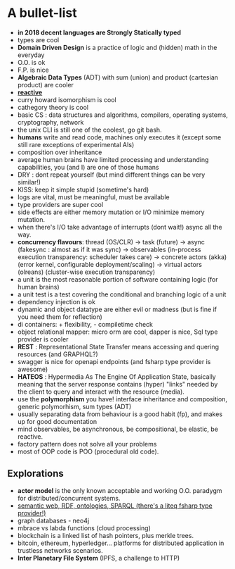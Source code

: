 
# A bullet-list #

* **in 2018 decent languages are Strongly Statically typed**
* types are cool
* **Domain Driven Design** is a practice of logic and (hidden) math in the everyday
* O.O. is ok
* F.P. is nice
* **Algebraic Data Types** (ADT) with sum (union) and product (cartesian product) are cooler
* [**reactive**](https://www.reactivemanifesto.org/)
* curry howard isomorphism is cool
* cathegory theory is cool
* basic CS : data structures and algorithms, compilers, operating systems, cryptography, network
* the unix CLI is still one of the coolest, go git bash.
* **humans** write and read code, machines only executes it (except some still rare exceptions of experimental AIs)
* composition over inheritance
* average human brains have limited processing and understanding capabilities, you (and I) are one of those humans
* DRY : dont repeat yourself (but mind different things can be very similar!)
* KISS: keep it simple stupid (sometime's hard)
* logs are vital, must be meaningful, must be available
* type providers are super cool
* side effects are either memory mutation or I/O  minimize memory mutation.
* when there's I/O take advantage of interrupts (dont wait!) async all the way.
* **concurrency flavours**: thread (OS/CLR) -> task (future) -> async (fakesync : almost as if it was sync) -> observables (in-process execution transparency: scheduler takes care) -> concrete actors (akka) (error kernel, configurable deployment/scaling) -> virtual actors (olreans) (cluster-wise execution transparency)
* a unit is the most reasonable portion of software containing logic (for human brains)
* a unit test is a test covering the conditional and branching logic of a unit
* dependency injection is ok 
* dynamic and object datatype are either evil or madness (but is fine if you need them for reflection)
* di containers: + flexibility, - compiletime check
* object relational mapper: micro orm are cool, dapper is nice, Sql type provider is cooler
* **REST** : Representational State Transfer means accessing and quering resources (and GRAPHQL?)
* swagger is nice for openapi endpoints (and fsharp type provider is awesome)
* **HATEOS** : Hypermedia As The Engine Of Application State, basically meaning that the server response contains (hyper) "links" needed by the client to query and interact with the resource (media).
* use the **polymorphism** you have! interface inheritance and composition, generic polymorhism, sum types (ADT)
* usually separating data from behaviour is a good habit (fp), and makes up for good documentation
* mind observables, be asynchronous, be compositional, be elastic, be reactive.
* factory pattern does not solve all your problems
* most of OOP code is POO (procedural old code).

## Explorations

* **actor model** is the only known acceptable and working O.O. paradygm for distributed/concurrent systems.
* [semantic web, RDF, ontologies, SPARQL (there's a liteq fsharp type provider!)](https://en.wikipedia.org/wiki/SPARQL)
* graph databases - neo4j
* mbrace vs labda functions (cloud processing)
* blockchain is a linked list of hash pointers, plus merkle trees. 
* bitcoin, ethereum, hyperledger... platforms for distributed application in trustless networks scenarios.
* **Inter Planetary File System** (IPFS, a challenge to HTTP)
